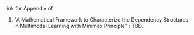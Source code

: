 link for Appendix of
1. "A Mathematical Framework to Characterize the Dependency Structures in Multimodal Learning with Minimax Principle" : TBD.
